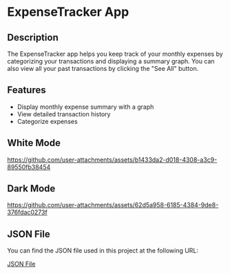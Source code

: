 # ExpenseTracker App

## Description
The ExpenseTracker app helps you keep track of your monthly expenses by categorizing your transactions and displaying a summary graph. You can also view all your past transactions by clicking the "See All" button.

## Features
- Display monthly expense summary with a graph
- View detailed transaction history
- Categorize expenses

## White Mode

https://github.com/user-attachments/assets/b1433da2-d018-4308-a3c9-89550fb38454  

## Dark Mode

https://github.com/user-attachments/assets/62d5a958-6185-4384-9de8-376fdac0273f

## JSON File
You can find the JSON file used in this project at the following URL:

[JSON File](https://gist.githubusercontent.com/ilhyunc/826c614fe27e98357b5d02d01e563069/raw/a1a1e6bb8051c589edf2bc8a3286a309949c097b/json%2520file)


